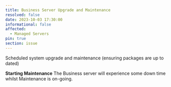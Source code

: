```yaml
---
title: Business Server Upgrade and Maintenance
resolved: false
date: 2023-10-03 17:30:00
informational: false
affected:
  - Managed Servers
pin: true
section: issue
---
```


Scheduled system upgrade and maintenance (ensuring packages are up to dated)

**Starting Maintenance** The Business server will experience some down time whilst Maintenance is on-going.
